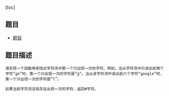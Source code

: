 [toc]

## 题目
- [题目](https://blog.csdn.net/gatieme/article/details/51598809)

## 题目描述
```text
请实现一个函数用来找出字符流中第一个只出现一次的字符。例如，当从字符流中只读出前两个字符”go”时，第一个只出现一次的字符是”g”。当从该字符流中读出前六个字符“google”时，第一个只出现一次的字符是”l”。

如果当前字符流没有存在出现一次的字符，返回#字符。
```

